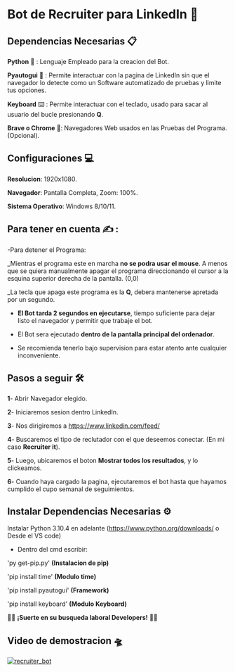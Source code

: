 # Bot de Recruiter para LinkedIn 🤖 

## Dependencias Necesarias 📋

**Python** 🐍 : Lenguaje Empleado para la creacion del Bot.

**Pyautogui** 🤖 : Permite interactuar con la pagina de LinkedIn sin que el navegador lo detecte como un Software automatizado de pruebas y limite tus opciones.

**Keyboard** ⌨️ : Permite interactuar con el teclado, usado para sacar al usuario del bucle presionando **Q**.

**Brave o Chrome** 🌌: Navegadores Web usados en las Pruebas del Programa. (Opcional).

## Configuraciones 💻

**Resolucion**: 1920x1080.

**Navegador**: Pantalla Completa, Zoom: 100%.

**Sistema Operativo**: Windows 8/10/11.
            

## Para tener en cuenta ✍ :  

-Para detener el Programa:

  _Mientras el programa este en marcha **no se podra usar el mouse**. A menos que se quiera manualmente apagar el programa direccionando el cursor a la esquina superior derecha de la pantalla. (0,0)

  _La tecla que apaga este programa es la **Q**, debera mantenerse apretada por un segundo.

- **El Bot tarda 2 segundos en ejecutarse**, tiempo suficiente para dejar listo el navegador y permitir que trabaje el bot.

- El Bot sera ejecutado **dentro de la pantalla principal del ordenador**.

- Se recomienda tenerlo bajo supervision para estar atento ante cualquier inconveniente.


## Pasos a seguir 🛠 


**1**- Abrir Navegador elegido.

**2**- Iniciaremos sesion dentro LinkedIn.

**3**- Nos dirigiremos a https://www.linkedin.com/feed/  

**4**- Buscaremos el tipo de reclutador con el que deseemos conectar. (En mi caso **Recruiter it**).

**5**- Luego, ubicaremos el boton **Mostrar todos los resultados**, y lo clickeamos.

**6**- Cuando haya cargado la pagina, ejecutaremos el bot hasta que hayamos cumplido el cupo semanal de seguimientos.


## Instalar Dependencias Necesarias ⚙️


Instalar Python 3.10.4 en adelante (https://www.python.org/downloads/ o Desde el VS code)

- Dentro del cmd escribir:

'py get-pip.py' **(Instalacion de pip)**

'pip install time' **(Modulo time)**

'pip install pyautogui' **(Framework)**

'pip install keyboard' **(Modulo Keyboard)**


🙌🏽  **¡Suerte en su busqueda laboral Developers!** 🙌🏽


## Video de demostracion 🛸

[![recruiter_bot](GitHub "recruiter_bot")](https://user-images.githubusercontent.com/114596118/196282925-a3859a1d-fd96-4cbf-98b7-4a1ad0150776.mp4 "recruiter_bot")
